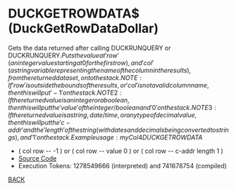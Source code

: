 # DUCKGETROWDATA$ &emsp; (DuckGetRowDataDollar)
Gets the data returned after calling DUCKRUNQUERY or DUCKRUNQUERY$. Puts the value at 'row' (an integer value starting at 0 for the first row), and 'col' (a string variable representing the name of the column in the results), from the returned dataset, onto the stack. NOTE: If 'row' is outside the bounds of the results, or 'col' is not a valid column name, then this will put '-1' on the stack. NOTE2: If the returned value is an integer or a boolean, then this will put the 'value' of the integer / boolean and '0' on the stack. NOTE3: If the returned value is a string, date / time, or any type of decimal value, then this will put the 'c-addr' and the     'length' of the string (with dates and decimals being converted to strings), and '1' on the stack. Example usage: myCol 4 DUCKGETROWDATA$
* ( col row -- -1 ) or ( col row -- value 0 ) or ( col row -- c-addr length 1 )
* [Source Code](../words/duckdb/DuckGetRowDataDollar.cs)
* Execution Tokens: 1278549666 (interpreted) and 741678754 (compiled)


[BACK](builtins.md#DuckGetRowDataDollar)
